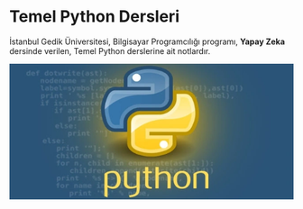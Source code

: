 # Temel Python Dersleri
İstanbul Gedik Üniversitesi, Bilgisayar Programcılığı programı, **Yapay Zeka** dersinde verilen, Temel Python derslerine ait notlardır.

![](https://raw.githubusercontent.com/zkcplk/Python-Dersleri/main/python.jpg "Temel Python Dersleri, Öğr. Gör. Zeki ÇIPLAK")
